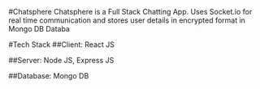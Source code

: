 #Chatsphere
Chatsphere is a Full Stack Chatting App. Uses Socket.io for real time communication and stores user details in encrypted format in Mongo DB Databa

#Tech Stack
##Client: React JS

##Server: Node JS, Express JS

##Database: Mongo DB
